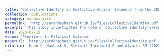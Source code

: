 ```yaml
---
title: "Collective Identity in Collective Action: Evidence from the 2020 BLM Protests"
collection: publications
category: manuscripts
permalink: 'http://sarahhashash.github.io/files/CollectiveIdentity.pdf'
excerpt: 'This study investigates the role of collective identity versus individual interest in driving protest participation, using data from Twitter users involved in the 2020 Black Lives Matter protests. The findings suggest that individual interest, rather than collective identity, is a stronger predictor of protest participation, challenging prior research that conflated these factors and overestimated the role of collective identity.'
date: 2023-07-18
venue: 'Frontiers in Political Science'
paperurl: 'http://sarahhashash.github.io/files/CollectiveIdentity.pdf'
citation: 'Kann C, Hashash S, Steinert-Threlkeld Z and Alvarez RM (2023) . &quot;Paper Collective identity in collective action: evidence from the 2020 summer BLM protests.&quot; <i>Front. Polit. Sci</i>.'
---
```

